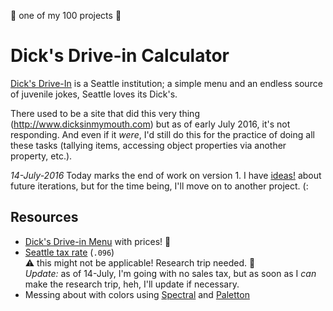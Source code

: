 :star2: one of my 100 projects :star2:

# Dick's Drive-in Calculator

[Dick's Drive-In](http://www.ddir.com/) is a Seattle institution; a simple menu and an endless source of juvenile jokes, Seattle loves its Dick's.

There used to be a site that did this very thing (http://www.dicksinmymouth.com) but as of early July 2016, it's not responding. And even if it _were_, I'd still do this for the practice of doing all these tasks (tallying items, accessing object properties via another property, etc.).

*14-July-2016* Today marks the end of work on version 1. I have [ideas!](../../issues) about future iterations, but for the time being, I'll move on to another project. (: 

## Resources

* [Dick's Drive-in Menu](http://www.ddir.com/menu) with prices! :tada:
* [Seattle tax rate](http://dor.wa.gov/content/findtaxesandrates/salesandusetaxrates/lookupataxrate/) (`.096`)   
  :warning: this might not be applicable! Research trip needed. :grimacing:   
  _Update:_ as of 14-July, I'm going with no sales tax, but as soon as I _can_ make the research trip, heh, I'll update if necessary. 
* Messing about with colors using [Spectral](http://jxnblk.com/Spectral/#fc5000&hues=3&rows=2&shiftS=-0.1&shiftL=-0.1) and [Paletton](http://paletton.com/#uid=c0h351o3z0kw0vCjECRoZxTyhoDDvjm)
